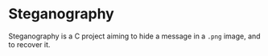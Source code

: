 # Steganography

Steganography is a C project aiming to hide a message in a `.png` image, and to recover it.

